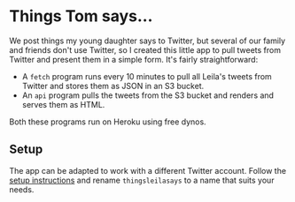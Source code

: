 # Things Tom says…

We post things my young daughter says to Twitter, but several of our family
and friends don't use Twitter, so I created this little app to pull tweets
from Twitter and present them in a simple form. It's fairly straightforward:

- A `fetch` program runs every 10 minutes to pull all Leila's tweets from
  Twitter and stores them as JSON in an S3 bucket.
- An `api` program pulls the tweets from the S3 bucket and renders and serves
  them as HTML.

Both these programs run on Heroku using free dynos.

## Setup

The app can be adapted to work with a different Twitter account. Follow
the [setup instructions](docs/install.md) and rename `thingsleilasays` to a
name that suits your needs.
